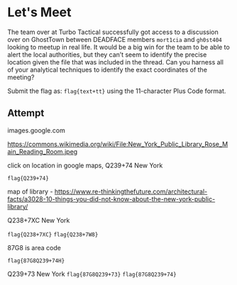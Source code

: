 # Let's Meet

The team over at Turbo Tactical successfully got access to a discussion over on GhostTown 
between DEADFACE members `mort1cia` and `gh0st404` looking to meetup in real life. 
It would be a big win for the team to be able to alert the local authorities, but they can’t seem to identify 
the precise location given the file that was included in the thread. 
Can you harness all of your analytical techniques to identify the exact coordinates of the meeting?

Submit the flag as: `flag{text+tt}` using the 11-character Plus Code format.

## Attempt

images.google.com

https://commons.wikimedia.org/wiki/File:New_York_Public_Library_Rose_Main_Reading_Room.jpeg

click on location in google maps,
Q239+74 New York

`flag{Q239+74}`

map of library - https://www.re-thinkingthefuture.com/architectural-facts/a3028-10-things-you-did-not-know-about-the-new-york-public-library/

Q238+7XC New York

`flag{Q238+7XC}`
`flag{Q238+7W8}`

87G8 is area code

`flag{87G8Q239+74H}`

Q239+73 New York
`flag{87G8Q239+73}`
`flag{87G8Q239+74}`

